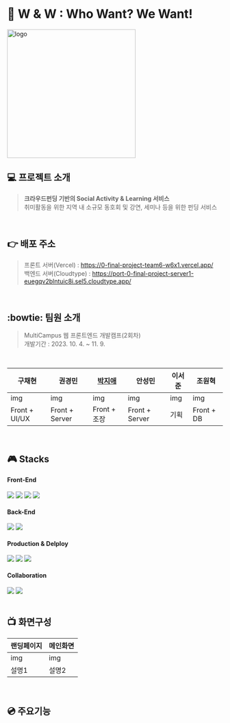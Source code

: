 # :running:  W & W : Who Want? We Want!
<a href="#"><img src="https://0-final-project-team6-w6x1.vercel.app/img/logo.png" width="300px" alt="logo"></a> 


## :computer: 프로젝트 소개
> <p><b>크라우드펀딩 기반의 Social Activity & Learning 서비스</b> <br/>
> 취미활동을 위한 지역 내 소규모 동호회 및 강연, 세미나 등을 위한 펀딩 서비스</p>
 <br/>

## :point_right: 배포 주소
> 프론트 서버(Vercel) : https://0-final-project-team6-w6x1.vercel.app/ <br/>
> 백엔드 서버(Cloudtype) : https://port-0-final-project-server1-euegqv2blntuic8i.sel5.cloudtype.app/
<br/>

## :bowtie: 팀원 소개
> MultiCampus 웹 프론트엔드 개발캠프(2회차)<br/>
> 개발기간 : 2023. 10. 4. ~ 11. 9.
<br/>

구채현 | 권경민 | [박지애](https://github.com/jiiiiiaiiiii, "박지애") | 안성민 | 이서준 | 조원혁 
------------ | ------------- | ------------- | ------------- | ------------- | ------------- 
img | img | img | img | img | img
Front + UI/UX | Front + Server | Front + 조장 | Front + Server | 기획 | Front + DB
<br/>

## :video_game: Stacks
#### Front-End
<div>
  <img src="https://img.shields.io/badge/html5-E34F26?style=for-the-badge&logo=html5&logoColor=white">
  <img src="https://img.shields.io/badge/css-1572B6?style=for-the-badge&logo=css3&logoColor=white">
  <img src="https://img.shields.io/badge/javascript-F7DF1E?style=for-the-badge&logo=javascript&logoColor=black">
  <img src="https://img.shields.io/badge/react-61DAFB?style=for-the-badge&logo=react&logoColor=black">
</div>

#### Back-End
<div>
  <img src="https://img.shields.io/badge/node.js-339933?style=for-the-badge&logo=Node.js&logoColor=white">
  <img src="https://img.shields.io/badge/mongoDB-47A248?style=for-the-badge&logo=MongoDB&logoColor=white">
</div>

#### Production & Delploy
<div>
  <img src="https://img.shields.io/badge/visualstudiocode-007ACC?style=for-the-badge&logo=visualstudiocode&logoColor=white">  
  <img src="https://img.shields.io/badge/github-181717?style=for-the-badge&logo=github&logoColor=white">  
  <img src="https://img.shields.io/badge/vercel-181717?style=for-the-badge&logo=vercel&logoColor=white">
</div>

#### Collaboration
<div>
  <img src="https://img.shields.io/badge/slack-4A154B?style=for-the-badge&logo=slack&logoColor=white">
  <img src="https://img.shields.io/badge/notion-000000?style=for-the-badge&logo=notion&logoColor=white">
</div>
<br/>

## :tv: 화면구성
랜딩페이지 | 메인화면 
------------ | ------------- 
img | img 
설명1 | 설명2

<br/>

## :cd: 주요기능

